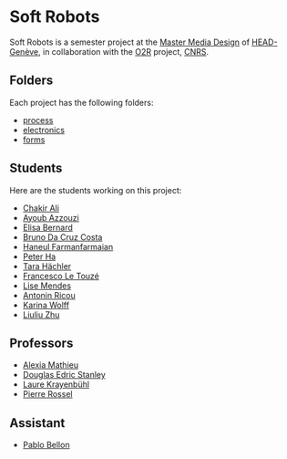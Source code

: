 # Soft Robots
Soft Robots is a semester project at the [Master Media Design](https://www.hesge.ch/head/formations-recherche/master-en-media-design) of [HEAD-Genève](http://hesge.ch/head), in collaboration with the [O2R](https://www.cnrs.fr/fr/pepr/robotique-organique-o2r) project, [CNRS](https://www.cnrs.fr/).

## Folders
Each project has the following folders:
- [process](/process/)
- [electronics](/electronics/)
- [forms](/forms/)

## Students
Here are the students working on this project:
- [Chakir Ali](https://github.com/ChakirALIEdu/head-md-soft-robots)
- [Ayoub Azzouzi](https://github.com/Ayooooooub/HEAD_soft_robots/)
- [Elisa Bernard]()
- [Bruno Da Cruz Costa]()
- [Haneul Farmanfarmaian]()
- [Peter Ha]()
- [Tara Hächler]()
- [Francesco Le Touzé](https://github.com/Funkor-dev/head-md-soft-robots/)
- [Lise Mendes](https://github.com/lisem34/Soft-Robotic)
- [Antonin Ricou]()
- [Karina Wolff]()
- [Liuliu Zhu](https://github.com/LiuliuLexie/head-md-softrobotics)

## Professors
- [Alexia Mathieu](https://www.hesge.ch/head/annuaire/alexia-mathieu)
- [Douglas Edric Stanley](https://abstractmachine.net)
- [Laure Krayenbühl](https://www.a-projectstudio.ch/en/lang)
- [Pierre Rossel](https://github.com/prossel)

## Assistant
- [Pablo Bellon]()

